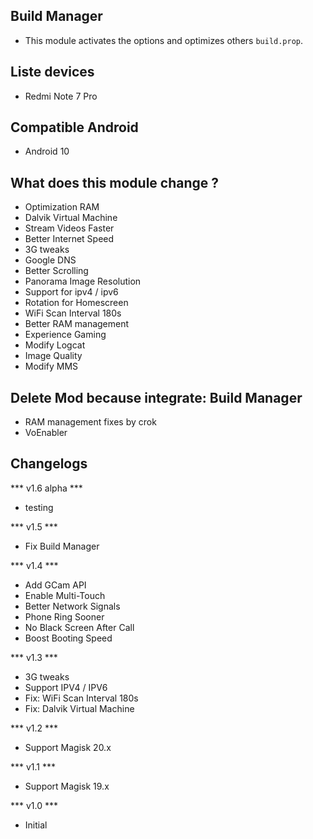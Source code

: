 ## Build Manager
* This module activates the options and optimizes others `build.prop`.

## Liste devices
* Redmi Note 7 Pro

## Compatible Android
* Android 10

## What does this module change ?
* Optimization RAM
* Dalvik Virtual Machine
* Stream Videos Faster
* Better Internet Speed
* 3G tweaks
* Google DNS
* Better Scrolling
* Panorama Image Resolution
* Support for ipv4 / ipv6
* Rotation for Homescreen
* WiFi Scan Interval 180s
* Better RAM management
* Experience Gaming
* Modify Logcat
* Image Quality
* Modify MMS 

## Delete Mod because integrate: Build Manager
* RAM management fixes by crok
* VoEnabler

## Changelogs
*** v1.6 alpha ***
* testing

*** v1.5 ***
* Fix Build Manager

*** v1.4 ***
* Add GCam API
* Enable Multi-Touch
* Better Network Signals
* Phone Ring Sooner
* No Black Screen After Call
* Boost Booting Speed

*** v1.3 ***
* 3G tweaks
* Support IPV4 / IPV6
* Fix: WiFi Scan Interval 180s
* Fix: Dalvik Virtual Machine

*** v1.2 ***
* Support Magisk 20.x

*** v1.1 ***
* Support Magisk 19.x

*** v1.0 ***
* Initial